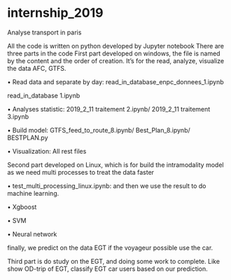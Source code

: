 # internship_2019
Analyse transport in paris

All the code is written on python developed by Jupyter notebook
There are three parts in the code
First part developed on windows, the file is named by the content and the order of creation. It’s for the read, analyze, visualize the data AFC, GTFS.

•	Read data and separate by day:
	read_in_database_enpc_donnees_1.ipynb
	
read_in_database 1.ipynb

•	Analyses statistic:
2019_2_11 traitement 2.ipynb/
2019_2_11 traitement 3.ipynb

•	Build model:
GTFS_feed_to_route_8.ipynb/
Best_Plan_8.ipynb/
BESTPLAN.py

•	Visualization:
All rest files

Second part developed on Linux, which is for build the intramodality model as we need multi processes to treat the data faster

•	test_multi_processing_linux.ipynb:
 and then we use the result to do machine learning.
 
•	Xgboost

•	SVM

•	Neural network

finally, we predict on the data EGT if the voyageur possible use the car.

Third part is do study on the EGT, and doing some work to complete. Like show OD-trip of EGT, classify EGT car users based on our prediction.
